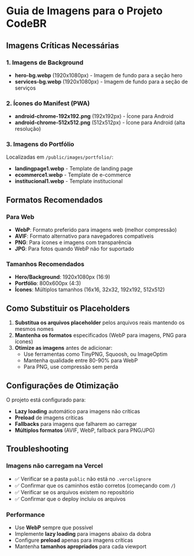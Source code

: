 # Guia de Imagens para o Projeto CodeBR

## Imagens Críticas Necessárias

### 1. Imagens de Background
- **hero-bg.webp** (1920x1080px) - Imagem de fundo para a seção hero
- **services-bg.webp** (1920x1080px) - Imagem de fundo para a seção de serviços

### 2. Ícones do Manifest (PWA)
- **android-chrome-192x192.png** (192x192px) - Ícone para Android
- **android-chrome-512x512.png** (512x512px) - Ícone para Android (alta resolução)

### 3. Imagens do Portfólio
Localizadas em `/public/images/portfolio/`:
- **landingpage1.webp** - Template de landing page
- **ecommerce1.webp** - Template de e-commerce
- **institucional1.webp** - Template institucional

## Formatos Recomendados

### Para Web
- **WebP**: Formato preferido para imagens web (melhor compressão)
- **AVIF**: Formato alternativo para navegadores compatíveis
- **PNG**: Para ícones e imagens com transparência
- **JPG**: Para fotos quando WebP não for suportado

### Tamanhos Recomendados
- **Hero/Background**: 1920x1080px (16:9)
- **Portfólio**: 800x600px (4:3)
- **Ícones**: Múltiplos tamanhos (16x16, 32x32, 192x192, 512x512)

## Como Substituir os Placeholders

1. **Substitua os arquivos placeholder** pelos arquivos reais mantendo os mesmos nomes
2. **Mantenha os formatos** especificados (WebP para imagens, PNG para ícones)
3. **Otimize as imagens** antes de adicionar:
   - Use ferramentas como TinyPNG, Squoosh, ou ImageOptim
   - Mantenha qualidade entre 80-90% para WebP
   - Para PNG, use compressão sem perda

## Configurações de Otimização

O projeto está configurado para:
- **Lazy loading** automático para imagens não críticas
- **Preload** de imagens críticas
- **Fallbacks** para imagens que falharem ao carregar
- **Múltiplos formatos** (AVIF, WebP, fallback para PNG/JPG)

## Troubleshooting

### Imagens não carregam na Vercel
- ✅ Verificar se a pasta `public` não está no `.vercelignore`
- ✅ Confirmar que os caminhos estão corretos (começando com `/`)
- ✅ Verificar se os arquivos existem no repositório
- ✅ Confirmar que o deploy incluiu os arquivos

### Performance
- Use **WebP** sempre que possível
- Implemente **lazy loading** para imagens abaixo da dobra
- Configure **preload** apenas para imagens críticas
- Mantenha **tamanhos apropriados** para cada viewport
